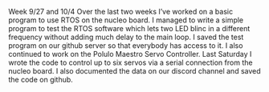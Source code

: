 Week 9/27 and 10/4
Over the last two weeks I’ve worked on a basic program to use RTOS on the nucleo board. I managed to write a simple program to test the RTOS software which lets two LED blinc in a different frequency without adding much delay to the main loop. I saved the test program on our github server so that everybody has access to it. I also continued to work on the Polulo Maestro Servo Controller. Last Saturday I wrote the code to control up to six servos via a serial connection from the nucleo board. I also documented the data on our discord channel and saved the code on github.
